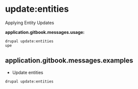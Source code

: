 # update:entities
Applying Entity Updates

**application.gitbook.messages.usage:**
```
drupal update:entities
upe
```

## application.gitbook.messages.examples
* Update entities
```
drupal update:entities
```
